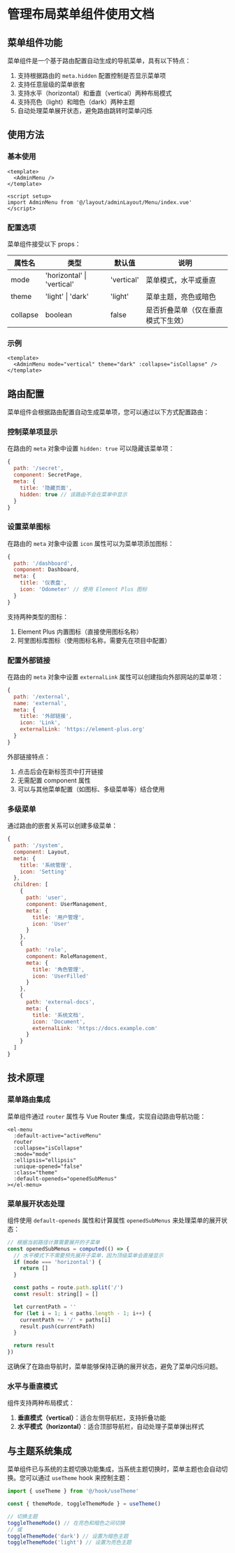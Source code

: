 # 管理布局菜单组件使用文档

## 菜单组件功能

菜单组件是一个基于路由配置自动生成的导航菜单，具有以下特点：

1. 支持根据路由的 `meta.hidden` 配置控制是否显示菜单项
2. 支持任意层级的菜单嵌套
3. 支持水平（horizontal）和垂直（vertical）两种布局模式
4. 支持亮色（light）和暗色（dark）两种主题
5. 自动处理菜单展开状态，避免路由跳转时菜单闪烁

## 使用方法

### 基本使用

```vue
<template>
  <AdminMenu />
</template>

<script setup>
import AdminMenu from '@/layout/adminLayout/Menu/index.vue'
</script>
```

### 配置选项

菜单组件接受以下 props：

| 属性名   | 类型                       | 默认值     | 说明                               |
| -------- | -------------------------- | ---------- | ---------------------------------- |
| mode     | 'horizontal' \| 'vertical' | 'vertical' | 菜单模式，水平或垂直               |
| theme    | 'light' \| 'dark'          | 'light'    | 菜单主题，亮色或暗色               |
| collapse | boolean                    | false      | 是否折叠菜单（仅在垂直模式下生效） |

### 示例

```vue
<template>
  <AdminMenu mode="vertical" theme="dark" :collapse="isCollapse" />
</template>
```

## 路由配置

菜单组件会根据路由配置自动生成菜单项，您可以通过以下方式配置路由：

### 控制菜单项显示

在路由的 `meta` 对象中设置 `hidden: true` 可以隐藏该菜单项：

```js
{
  path: '/secret',
  component: SecretPage,
  meta: {
    title: '隐藏页面',
    hidden: true // 该路由不会在菜单中显示
  }
}
```

### 设置菜单图标

在路由的 `meta` 对象中设置 `icon` 属性可以为菜单项添加图标：

```js
{
  path: '/dashboard',
  component: Dashboard,
  meta: {
    title: '仪表盘',
    icon: 'Odometer' // 使用 Element Plus 图标
  }
}
```

支持两种类型的图标：

1. Element Plus 内置图标（直接使用图标名称）
2. 阿里图标库图标（使用图标名称，需要先在项目中配置）

### 配置外部链接

在路由的 `meta` 对象中设置 `externalLink` 属性可以创建指向外部网站的菜单项：

```js
{
  path: '/external',
  name: 'external',
  meta: {
    title: '外部链接',
    icon: 'Link',
    externalLink: 'https://element-plus.org'
  }
}
```

外部链接特点：

1. 点击后会在新标签页中打开链接
2. 无需配置 component 属性
3. 可以与其他菜单配置（如图标、多级菜单等）结合使用

### 多级菜单

通过路由的嵌套关系可以创建多级菜单：

```js
{
  path: '/system',
  component: Layout,
  meta: {
    title: '系统管理',
    icon: 'Setting'
  },
  children: [
    {
      path: 'user',
      component: UserManagement,
      meta: {
        title: '用户管理',
        icon: 'User'
      }
    },
    {
      path: 'role',
      component: RoleManagement,
      meta: {
        title: '角色管理',
        icon: 'UserFilled'
      }
    },
    {
      path: 'external-docs',
      meta: {
        title: '系统文档',
        icon: 'Document',
        externalLink: 'https://docs.example.com'
      }
    }
  ]
}
```

## 技术原理

### 菜单路由集成

菜单组件通过 `router` 属性与 Vue Router 集成，实现自动路由导航功能：

```vue
<el-menu
  :default-active="activeMenu"
  router
  :collapse="isCollapse"
  :mode="mode"
  :ellipsis="ellipsis"
  :unique-opened="false"
  :class="theme"
  :default-openeds="openedSubMenus"
></el-menu>
```

### 菜单展开状态处理

组件使用 `default-openeds` 属性和计算属性 `openedSubMenus` 来处理菜单的展开状态：

```js
// 根据当前路径计算需要展开的子菜单
const openedSubMenus = computed(() => {
  // 水平模式下不需要预先展开子菜单，因为顶级菜单会直接显示
  if (mode === 'horizontal') {
    return []
  }

  const paths = route.path.split('/')
  const result: string[] = []

  let currentPath = ''
  for (let i = 1; i < paths.length - 1; i++) {
    currentPath += '/' + paths[i]
    result.push(currentPath)
  }

  return result
})
```

这确保了在路由导航时，菜单能够保持正确的展开状态，避免了菜单闪烁问题。

### 水平与垂直模式

组件支持两种布局模式：

1. **垂直模式（vertical）**：适合左侧导航栏，支持折叠功能
2. **水平模式（horizontal）**：适合顶部导航栏，自动处理子菜单弹出样式

## 与主题系统集成

菜单组件已与系统的主题切换功能集成，当系统主题切换时，菜单主题也会自动切换。您可以通过 `useTheme` hook 来控制主题：

```js
import { useTheme } from '@/hook/useTheme'

const { themeMode, toggleThemeMode } = useTheme()

// 切换主题
toggleThemeMode() // 在亮色和暗色之间切换
// 或
toggleThemeMode('dark') // 设置为暗色主题
toggleThemeMode('light') // 设置为亮色主题
```
